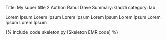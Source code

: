 Title: My super title 2
Author: Rahul Dave
Summary: Gaddi
category: lab

Lorem Ipsum
Lorem Ipsum
Lorem Ipsum
Lorem Ipsum
Lorem Ipsum
Lorem Ipsum
Lorem Ipsum


{% include_code skeleton.py [Skeleton EMR code] %}
